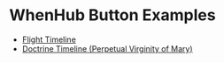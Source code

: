 # WhenHub Button Examples

- <a href='https://github.com/emeth-/whenhub-button-examples/blob/master/flight_timeline.md'>Flight Timeline</a>
- <a href='https://github.com/emeth-/whenhub-button-examples/blob/master/mary_perpetual_virginity.md'>Doctrine Timeline (Perpetual Virginity of Mary)</a>

